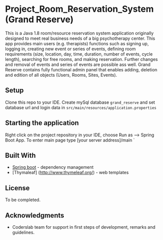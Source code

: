 # Project_Room_Reservation_System (Grand Reserve)

This is a Java 1.8  room/resource reservation system application originally designed to meet real business needs of a big psychotherapy center.
This app provides main users (e.g. therapists) functions such as signing up, logging in, creating new event or series of events,
defining room requirements (size, location, day, time, duration, number of events, cycle length), searching for free rooms,
and making reservation. Further changes and removal of events and series of events are possible ass well.
Grand Reserve contains fully functional admin panel that enables adding, deletion and edition of all objects (Users, Rooms, Sites, Events). 

## Setup

Clone this repo to your IDE.
Create mySql database `grand_reserve` and set database url and login data in `src/main/resources/application.properties`

## Starting the application

Right click on the project repository in your IDE, choose Run as --> Spring Boot App.
To enter main page type [your server address]/main  ` 

## Built With

* [Spring boot](https://projects.spring.io/spring-boot/) - dependency management
* [Thymaleaf] (http://www.thymeleaf.org/) - web templates

## License

To be completed.

## Acknowledgments

* Coderslab team for support in first steps of development, remarks and guidelines. 

